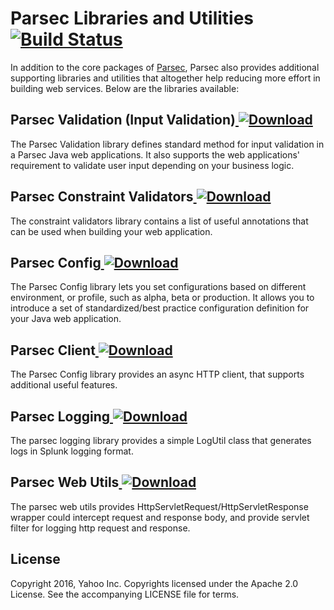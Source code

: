 # Parsec Libraries and Utilities [![Build Status](https://travis-ci.org/yahoo/parsec-libraries.svg?branch=master)](https://travis-ci.org/yahoo/parsec-libraries)
In addition to the core packages of [Parsec](https://github.com/yahoo/parsec), Parsec also provides additional supporting libraries and utilities
that altogether help reducing more effort in building web services. Below are the libraries available:

## Parsec Validation (Input Validation)[ ![Download](https://api.bintray.com/packages/yahoo/maven/parsec-validation/images/download.svg) ](https://bintray.com/yahoo/maven/parsec-validation/_latestVersion)
The Parsec Validation library defines standard method for input validation in a Parsec Java web applications.
It also supports the web applications' requirement to validate user input depending on your business logic.

## Parsec Constraint Validators[ ![Download](https://api.bintray.com/packages/yahoo/maven/parsec-constraint-validators/images/download.svg) ](https://bintray.com/yahoo/maven/parsec-constraint-validators/_latestVersion)
The constraint validators library contains a list of useful annotations that can be used when building your web application.

## Parsec Config[ ![Download](https://api.bintray.com/packages/yahoo/maven/parsec-config/images/download.svg) ](https://bintray.com/yahoo/maven/parsec-config/_latestVersion)
The Parsec Config library lets you set configurations based on different environment, or profile, such as alpha, beta or production.
It allows you to introduce a set of standardized/best practice configuration definition for your Java web application.

## Parsec Client[ ![Download](https://api.bintray.com/packages/yahoo/maven/parsec-clients/images/download.svg) ](https://bintray.com/yahoo/maven/parsec-clients/_latestVersion)
The Parsec Config library provides an async HTTP client, that supports additional useful features.

## Parsec Logging[ ![Download](https://api.bintray.com/packages/yahoo/maven/parsec-logging/images/download.svg) ](https://bintray.com/yahoo/maven/parsec-logging/_latestVersion)
The parsec logging library provides a simple LogUtil class that generates logs in Splunk logging format.

## Parsec Web Utils[ ![Download](https://api.bintray.com/packages/yahoo/maven/parsec-web-utils/images/download.svg) ](https://bintray.com/yahoo/maven/parsec-web-utils/_latestVersion)
The parsec web utils provides HttpServletRequest/HttpServletResponse wrapper could intercept request and response body, and provide servlet filter for logging http request and response.

## License
Copyright 2016, Yahoo Inc. Copyrights licensed under the Apache 2.0 License. See the accompanying LICENSE file for terms.
